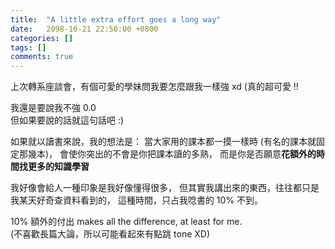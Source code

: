 ```yaml
---
title:  "A little extra effort goes a long way"
date:   2098-10-21 22:50:00 +0800
categories: []
tags: []
comments: true
---
```


上次轉系座談會，有個可愛的學妹問我要怎麼跟我一樣強 xd (真的超可愛 !!

<!--more-->

我還是要說我不強 0.0  
但如果要說的話就這句話吧 :)

如果就以讀書來說，我的想法是：
當大家用的課本都一摸一樣時 (有名的課本就固定那幾本)，
會使你突出的不會是你把課本讀的多熟，
而是你是否願意**花額外的時間找更多的知識學習**

我好像會給人一種印象是我好像懂得很多，
但其實我講出來的東西，往往都只是我某天好奇查資料看到的，
這種時間，只占我唸書的 10% 不到。

10% 額外的付出 makes all the difference, at least for me.  
(不喜歡長篇大論，所以可能看起來有點跳 tone XD)